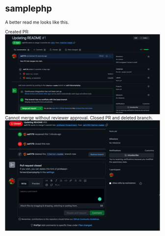samplephp
=========

A better read me looks like this.

Created PR:
![Screenshot](PR2.png)
Cannot merge without reviewer approval. Closed PR and deleted branch.
![Screenshot](Delete.png)